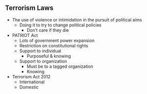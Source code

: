## Terrorism Laws

- The use of violence or intimidation in the pursuit of political aims
	- Doing it to try to change political policies
		- Don't care if they die
- PATRIOT Act
	- Lots of government power expansion
	- Restriction on constitutional rights
	- Support to individual
		- Purposeful & knowing
	- Support to organization
		- Must be to a tagged organization
		- Knowing
- Terrorism Act 2012
	- International
	- Domestic